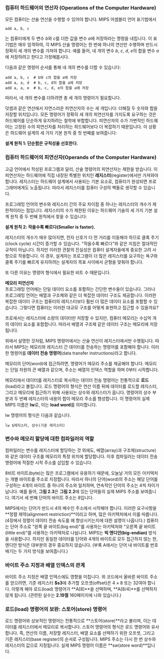 ### 컴퓨터 하드웨어의 연산자 (Operations of the Computer Hardware)

모든 컴퓨터는 산술 연산을 수행할 수 있어야 합니다. MIPS 어셈블리 언어 표기법에서  
```
add a, b, c
```
는 컴퓨터에게 두 변수 $b$와 $c$를 더한 값을 변수 $a$에 저장하라는 명령을 내립니다. 이 표기법은 매우 엄격하여, 각 MIPS 산술 명령어는 한 번에 하나의 연산만 수행하며 반드시 정확히 세 개의 변수를 가져야 합니다. 예를 들어, 네 개의 변수 $b$, $c$, $d$, $e$의 합을 변수 $a$에 저장하려고 한다고 가정해봅시다. 

다음과 같은 명령어 순서를 통해 네 개의 변수를 더할 수 있습니다:  
```
add a, b, c  # b와 c의 합을 a에 저장  
add a, a, d  # b, c, d의 합을 a에 저장  
add a, a, e  # b, c, d, e의 합을 a에 저장  
```  
따라서, 네 개의 변수를 더하려면 총 세 개의 명령어가 필요합니다.  

덧셈과 같은 연산에서 자연스러운 피연산자의 수는 세 개입니다: 더해질 두 숫자와 합을 저장할 위치입니다. 모든 명령어가 정확히 세 개의 피연산자를 가지도록 요구하는 것은 하드웨어를 단순하게 유지하려는 철학에 부합합니다. 피연산자의 수가 가변적인 하드웨어는 고정된 수의 피연산자를 처리하는 하드웨어보다 더 복잡하기 때문입니다. 이 상황은 하드웨어 설계의 세 가지 기본 원칙 중 첫 번째를 보여줍니다:  

**설계 원칙 1: 단순함은 규칙성을 선호한다.**  

### 컴퓨터 하드웨어의 피연산자(Operands of the Computer Hardware)

고급 언어에서 작성된 프로그램과 달리, 산술 명령어의 피연산자는 제한을 받습니다. 이 피연산자는 하드웨어에 직접 내장된 특별한 위치인 **레지스터**(register)에서만 가져와야 합니다. 레지스터는 하드웨어 설계에서 사용되는 기본 요소로, 컴퓨터가 완성되면 프로그래머에게도 노출됩니다. 따라서 레지스터를 컴퓨터 구성의 벽돌로 생각할 수 있습니다.

프로그래밍 언어의 변수와 레지스터 간의 주요 차이점 중 하나는 레지스터의 개수가 제한적이라는 점입니다.
레지스터의 수가 제한된 이유는 하드웨어 기술의 세 가지 기본 설계 원칙 중 두 번째 원칙에서 찾을 수 있습니다:

**설계 원칙 2: 작을수록 빠르다(Smaller is faster).**

레지스터의 개수가 매우 많아지면, 전자 신호가 더 먼 거리를 이동해야 하므로 클록 주기(clock cycle) 시간이 증가할 수 있습니다. "작을수록 빠르다"와 같은 지침은 절대적인 규칙이 아닙니다. 하지만 이러한 관찰의 진실성은 컴퓨터 설계자들에게 중요한 고려 사항으로 작용합니다. 이 경우, 설계자는 프로그램이 더 많은 레지스터를 요구하는 욕구와 클록 주기를 빠르게 유지하려는 설계자의 목표 사이에서 균형을 맞춰야 합니다.

또 다른 이유는 명령어 형식에서 필요한 비트 수 때문입니다.

**메모리 피연산자**  
프로그래밍 언어에는 단일 데이터 요소를 포함하는 간단한 변수들이 있습니다. 그러나 프로그래밍 언어는 배열과 구조체와 같은 더 복잡한 데이터 구조도 제공합니다. 이러한 복잡한 데이터 구조는 컴퓨터의 레지스터보다 훨씬 더 많은 데이터 요소를 포함할 수 있습니다. 그렇다면 컴퓨터는 이러한 대규모 구조를 어떻게 표현하고 접근할 수 있을까요?

프로세서는 레지스터에 소량의 데이터만 저장할 수 있지만, 컴퓨터 메모리는 수십억 개의 데이터 요소를 포함합니다. 따라서 배열과 구조체 같은 데이터 구조는 메모리에 저장됩니다.

위에서 설명한 것처럼, MIPS 명령어에서는 산술 연산이 레지스터에서만 수행됩니다. 따라서 MIPS는 메모리와 레지스터 간 데이터를 전송하는 명령어를 포함해야 합니다. 이러한 명령어를 **데이터 전송 명령어**(data transfer instructions)라고 합니다.

메모리의 단어(word)에 접근하려면, 명령어가 메모리 주소를 제공해야 합니다. 메모리는 단일 차원의 큰 배열과 같으며, 주소는 배열의 인덱스 역할을 하며 0부터 시작합니다.

메모리에서 데이터를 레지스터로 복사하는 데이터 전송 명령어는 전통적으로 **로드**(load)라고 불립니다. 로드 명령어의 형식은 연산 이름 뒤에 데이터를 로드할 레지스터, 그리고 메모리에 접근하기 위해 사용되는 상수와 레지스터가 옵니다. 명령어의 상수 부분과 두 번째 레지스터의 내용의 합이 메모리 주소를 형성합니다. 이 명령어의 실제 MIPS 이름은 **lw**로, 이는 **load word**를 의미합니다.

lw 명령어의 형식은 다음과 같습니다.
```
lw $레지스터, 상수(기준 레지스터)
```


### 변수와 메모리 할당에 대한 컴파일러의 역할

컴파일러는 변수를 레지스터에 할당하는 것 외에도, 배열(array)과 구조체(structure)와 같은 데이터 구조를 메모리의 특정 위치에 할당합니다. 이후 컴파일러는 데이터 전송 명령어에 적절한 시작 주소를 삽입할 수 있습니다.

8비트 바이트(byte)는 많은 프로그램에서 유용하기 때문에, 오늘날 거의 모든 아키텍처는 개별 바이트를 주소로 지정합니다. 따라서 하나의 단어(word)의 주소는 해당 단어를 구성하는 4개의 바이트 중 하나의 주소와 일치하며, 연속적인 단어의 주소는 4씩 차이가 납니다. 예를 들어, **그림 2.3**은 **그림 2.2**에 있는 단어들의 실제 MIPS 주소를 보여줍니다. 여기서 세 번째 단어의 바이트 주소는 8입니다.

MIPS에서는 단어가 반드시 4의 배수인 주소에서 시작해야 합니다. 이러한 요구사항을 **정렬 제약(alignment restriction)**이라고 하며, 많은 아키텍처에서 이를 따릅니다. (4장에서 정렬이 데이터 전송 속도를 왜 향상시키는지에 대한 설명이 나옵니다.) 컴퓨터는 단어 주소로 "왼쪽 끝 바이트(big end)"를 사용하는 아키텍처와 "오른쪽 끝 바이트(little end)"를 사용하는 아키텍처로 나뉩니다. MIPS는 **빅 엔디안(big-endian)** 방식을 사용합니다. 하지만 동일한 데이터를 단어와 4개의 바이트로 모두 접근하지 않는 한, 엔디안 방식은 대부분의 경우 중요하지 않습니다. (부록 A에서는 단어 내 바이트를 번호 매기는 두 가지 방식을 보여줍니다.)

### 바이트 주소 지정과 배열 인덱스의 관계

바이트 주소 지정은 배열 인덱스에도 영향을 미칩니다. 위 코드에서 올바른 바이트 주소를 얻으려면, 기준 레지스터 **$s3**에 추가할 오프셋(offset)은 $4 \times 8$ 또는 32여야 합니다. 이렇게 해야 로드(load) 명령어가 **A[8]**을 선택하며, **A[8/4]**를 선택하지 않게 됩니다. (관련된 실수는 **2.19절** 160페이지에 나와 있습니다.)

### 로드(load) 명령어의 보완: 스토어(store) 명령어

로드 명령어와 상보적인 명령어는 전통적으로 **스토어(store)**라고 불리며, 이는 데이터를 레지스터에서 메모리로 복사합니다. 스토어 명령어의 형식은 로드 명령어와 유사합니다. 즉, 연산의 이름, 저장할 레지스터, 배열 요소를 선택하기 위한 오프셋, 그리고 기준 레지스터(base register)의 순서로 구성됩니다. MIPS 주소는 다시 한 번 상수와 레지스터의 값으로 지정됩니다. 실제 MIPS 명령어 이름은 **sw(store word)**입니다.